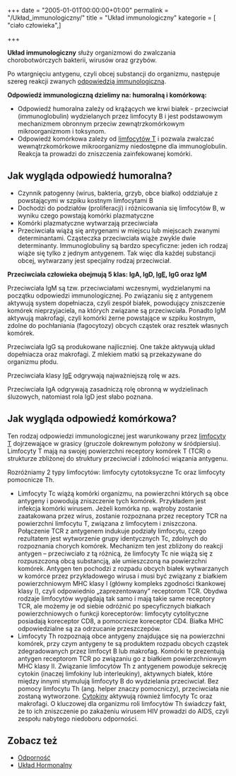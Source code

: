+++
date = "2005-01-01T00:00:00+01:00"
permalink = "/Układ_immunologiczny/"
title = "Układ immunologiczny"
kategorie = [ "ciało człowieka",]

+++

**Układ immunologiczny** służy organizmowi do zwalczania chorobotwórczych bakterii, wirusów oraz grzybów.

Po wtargnięciu antygenu, czyli obcej substancji do organizmu, następuje szereg reakcji zwanych [odpowiedzią immunologiczną](/atopedia/Reakcja_alergiczna "wikilink").

**Odpowiedź immunologiczną dzielimy na: humoralną i komórkową:**

-   Odpowiedź humoralna zależy od krążących we krwi białek - przeciwciał (immunoglobulin) wydzielanych przez limfocyty B i jest podstawowym mechanizmem obronnym przeciw zewnątrzkomórkowym mikroorganizmom i toksynom.
-   Odpowiedź komórkowa zależy od [limfocytów T](/atopedia/Limfocyty_T "wikilink") i pozwala zwalczać wewnątrzkomórkowe mikroorganizmy niedostępne dla immunoglobulin. Reakcja ta prowadzi do zniszczenia zainfekowanej komórki.

Jak wygląda odpowiedź humoralna?
--------------------------------

-   Czynnik patogenny (wirus, bakteria, grzyb, obce białko) oddziałuje z powstającymi w szpiku kostnym limfocytami B
-   Dochodzi do podziałów (proliferacji) i różnicowania się limfocytów B, w wyniku czego powstają komórki plazmatyczne
-   Komórki plazmatyczne wytwarzają przeciwciała
-   Przeciwciała wiążą się antygenami w miejscu lub miejscach zwanymi determinantami. Cząsteczka przeciwciała wiąże zwykle dwie determinanty. Immunoglobuliny są bardzo specyficzne: jeden ich rodzaj wiąże się tylko z jednym antygenem. Tak więc dla każdej substancji obcej, wytwarzany jest specjalny rodzaj przeciwciał.

**Przeciwciała człowieka obejmują 5 klas: IgA, IgD, [IgE](/atopedia/IgE "wikilink"), IgG oraz IgM**

Przeciwciała IgM są tzw. przeciwciałami wczesnymi, wydzielanymi na początku odpowiedzi immunologicznej. Po związaniu się z antygenem aktywują system dopełniacza, czyli zespół białek, powodujący zniszczenie komórek nieprzyjaciela, na których związane są przeciwciała. Ponadto IgM aktywują makrofagi, czyli komórki żerne powstające w szpiku kostnym, zdolne do pochłaniania (fagocytozy) obcych cząstek oraz resztek własnych komórek.

Przeciwciała IgG są produkowane najliczniej. One także aktywują układ dopełniacza oraz makrofagi. Z mlekiem matki są przekazywane do organizmu płodu.

Przeciwciała klasy [IgE](/atopedia/IgE "wikilink") odgrywają najważniejszą rolę w azs.

Przeciwciała IgA odgrywają zasadniczą rolę obronną w wydzielinach śluzowych, natomiast rola IgD jest słabo poznana.

Jak wygląda odpowiedź komórkowa?
--------------------------------

Ten rodzaj odpowiedzi immunologicznej jest warunkowany przez [limfocyty T](/atopedia/Stan_zapalny_skóry "wikilink") dojrzewające w grasicy (gruczole dokrewnym położony w śródpiersiu). Limfocyty T mają na swojej powierzchni receptory komórek T (TCR) o strukturze zbliżonej do struktury przeciwciał i zdolności wiązania antygenu.

Rozróżniamy 2 typy limfocytów: limfocyty cytotoksyczne Tc oraz limfocyty pomocnicze Th.

-   Limfocyty Tc wiążą komórki organizmu, na powierzchni których są obce antygeny i powodują zniszczenie tych komórek. Przykładem jest infekcja komórki wirusem. Jeżeli komórka np. wątroby zostanie zaatakowana przez wirus, zostanie rozpoznana przez receptory TCR na powierzchni limfocytu T, związana z limfocytem i zniszczona. Połączenie TCR z antygenem indukuje podziały limfocytu, czego rezultatem jest wytworzenie grupy identycznych Tc, zdolnych do rozpoznania chorych komórek. Mechanizm ten jest zbliżony do reakcji antygen – przeciwciało z tą różnicą, że limfocyty Tc nie wiążą się z rozpuszczoną obcą substancją, ale umieszczoną na powierzchni komórek. Antygen ten pochodzi z rozpadu obcych białek wytwarzanych w komórce przez przykładowego wirusa i musi być związany z białkiem powierzchniowym MHC klasy I (główny kompleks zgodności tkankowej klasy I), czyli odpowiednio „zaprezentowany” receptorom TCR. Obydwa rodzaje limfocytów wyglądają tak samo i mają takie same receptory TCR, ale możemy je od siebie odróżnić po specyficznych białkach powierzchniowych o funkcji koreceptorów: limfocyty cytolityczne posiadają koreceptor CD8, a pomocnicze koreceptor CD4. Białka MHC odpowiedzialne są za odrzucanie przeszczepów.
-   Limfocyty Th rozpoznają obce antygeny znajdujące się na powierzchni komórek, przy czym antygeny te są produktem rozpadu obcych cząstek zdegradowanych przez limfocyt B lub makrofag. Komórki te prezentują antygen receptorom TCR po związaniu go z białkiem powierzchniowym MHC klasy II. Związanie limfocytów Th z antygenem powoduje sekrecję cytokin (inaczej limfokiny lub interleukiny), aktywnych białek, które między innymi stymulują limfocyty B do wydzielania przeciwciał. Bez pomocy limfocytu Th (ang. helper znaczy pomocniczy), przeciwciała nie zostaną wytworzone. [Cytokiny](/atopedia/Cytokiny "wikilink") aktywują również limfocyty Tc oraz makrofagi. O kluczowej dla organizmu roli limfocytów Th świadczy fakt, że to ich zniszczenie po zakażeniu wirusem HIV prowadzi do AIDS, czyli zespołu nabytego niedoboru odporności.

Zobacz też
----------

-   [Odporność](/atopedia/Odporność "wikilink")
-   [Układ Hormonalny](/atopedia/Układ_Hormonalny "wikilink")
